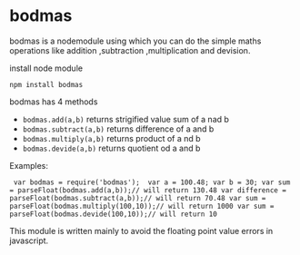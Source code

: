 # bodmas
bodmas is a nodemodule using which you can do the simple maths operations like addition ,subtraction ,multiplication and devision.

install node module 
 
 `npm install bodmas` 
 
bodmas has 4 methods 
* `bodmas.add(a,b)` returns strigified value sum of a nad b
* `bodmas.subtract(a,b)` returns difference of a and b
* `bodmas.multiply(a,b)` returns product of a nd b
* `bodmas.devide(a,b)` returns quotient od a and b

Examples:

` var bodmas = require('bodmas'); 
  var a = 100.48;
  var b = 30;
  var sum = parseFloat(bodmas.add(a,b));// will return 130.48
  var difference = parseFloat(bodmas.subtract(a,b));// will return 70.48
  var sum = parseFloat(bodmas.multiply(100,10));// will return 1000
  var sum = parseFloat(bodmas.devide(100,10));// will return 10`
  
  This module is written mainly to avoid the floating point value errors in javascript.
